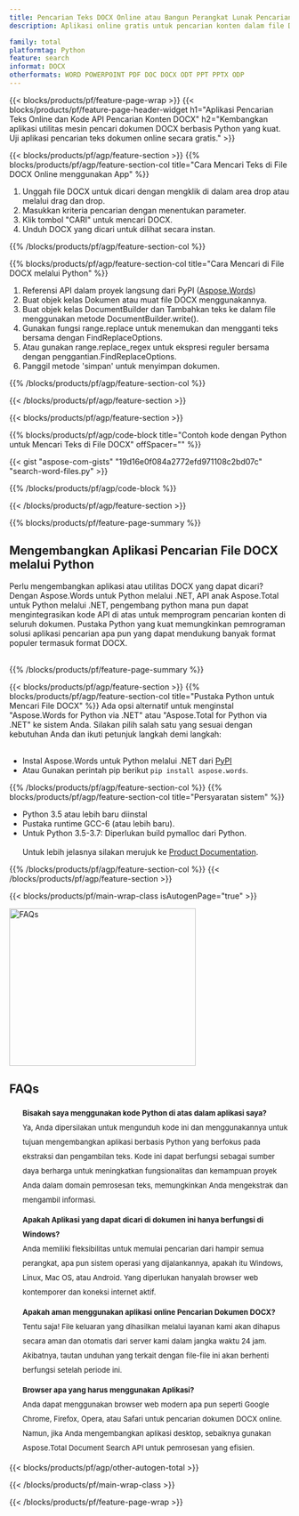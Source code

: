 ```yaml
---
title: Pencarian Teks DOCX Online atau Bangun Perangkat Lunak Pencarian DOCX melalui Python
description: Aplikasi online gratis untuk pencarian konten dalam file DOCX. Kode API Python untuk aplikasi pencarian teks file DOCX apa pun.

family: total
platformtag: Python
feature: search
informat: DOCX
otherformats: WORD POWERPOINT PDF DOC DOCX ODT PPT PPTX ODP
---
```

{{< blocks/products/pf/feature-page-wrap >}}
{{< blocks/products/pf/feature-page-header-widget h1="Aplikasi Pencarian Teks Online dan Kode API Pencarian Konten DOCX" h2="Kembangkan aplikasi utilitas mesin pencari dokumen DOCX berbasis Python yang kuat. Uji aplikasi pencarian teks dokumen online secara gratis." >}}



{{< blocks/products/pf/agp/feature-section >}}
{{% blocks/products/pf/agp/feature-section-col title="Cara Mencari Teks di File DOCX Online menggunakan App" %}}

1. Unggah file DOCX untuk dicari dengan mengklik di dalam area drop atau melalui drag dan drop.
1. Masukkan kriteria pencarian dengan menentukan parameter. 
1. Klik tombol "CARI" untuk mencari DOCX.
1. Unduh DOCX yang dicari untuk dilihat secara instan.

{{% /blocks/products/pf/agp/feature-section-col %}}

{{% blocks/products/pf/agp/feature-section-col title="Cara Mencari di File DOCX melalui Python" %}}

1. Referensi API dalam proyek langsung dari PyPI ([Aspose.Words](https://pypi.org/project/aspose-words/)) 
1. Buat objek kelas Dokumen atau muat file DOCX menggunakannya.
1. Buat objek kelas DocumentBuilder dan Tambahkan teks ke dalam file menggunakan metode DocumentBuilder.write().
1. Gunakan fungsi range.replace untuk menemukan dan mengganti teks bersama dengan FindReplaceOptions.
1. Atau gunakan range.replace_regex untuk ekspresi reguler bersama dengan penggantian.FindReplaceOptions.
1. Panggil metode 'simpan' untuk menyimpan dokumen.

{{% /blocks/products/pf/agp/feature-section-col %}}

{{< /blocks/products/pf/agp/feature-section >}}


{{< blocks/products/pf/agp/feature-section >}}

{{% blocks/products/pf/agp/code-block title="Contoh kode dengan Python untuk Mencari Teks di File DOCX" offSpacer="" %}}

{{< gist "aspose-com-gists" "19d16e0f084a2772efd971108c2bd07c" "search-word-files.py" >}}

{{% /blocks/products/pf/agp/code-block %}}

{{< /blocks/products/pf/agp/feature-section >}}

{{% blocks/products/pf/feature-page-summary %}}


<h2>Mengembangkan Aplikasi Pencarian File DOCX melalui Python</h2>

Perlu mengembangkan aplikasi atau utilitas DOCX yang dapat dicari? Dengan Aspose.Words untuk Python melalui .NET, API anak Aspose.Total untuk Python melalui .NET, pengembang python mana pun dapat mengintegrasikan kode API di atas untuk memprogram pencarian konten di seluruh dokumen. Pustaka Python yang kuat memungkinkan pemrograman solusi aplikasi pencarian apa pun yang dapat mendukung banyak format populer termasuk format DOCX.<br /><br />

{{% /blocks/products/pf/feature-page-summary %}}

{{< blocks/products/pf/agp/feature-section >}}
{{% blocks/products/pf/agp/feature-section-col title="Pustaka Python untuk Mencari File DOCX" %}}
Ada opsi alternatif untuk menginstal "Aspose.Words for Python via .NET" atau "Aspose.Total for Python via .NET" ke sistem Anda. Silakan pilih salah satu yang sesuai dengan kebutuhan Anda dan ikuti petunjuk langkah demi langkah:<br /><br />

- Instal Aspose.Words untuk Python melalui .NET dari [PyPI](https://pypi.org/project/aspose-words/)
- Atau Gunakan perintah pip berikut ```pip install aspose.words```.

{{% /blocks/products/pf/agp/feature-section-col %}}
{{% blocks/products/pf/agp/feature-section-col title="Persyaratan sistem" %}}

- Python 3.5 atau lebih baru diinstal
- Pustaka runtime GCC-6 (atau lebih baru).
- Untuk Python 3.5-3.7: Diperlukan build pymalloc dari Python.
<br /><br />
Untuk lebih jelasnya silakan merujuk ke [Product Documentation](https://docs.aspose.com/words/python-net/system-requirements/).

{{% /blocks/products/pf/agp/feature-section-col %}}
{{< /blocks/products/pf/agp/feature-section >}}


{{< blocks/products/pf/main-wrap-class isAutogenPage="true" >}}

<style>.howtolist li{margin-right: 0!important;line-height: 26px;position: relative;margin-bottom: 10px;font-size: 13px;list-style-type: none;}</style>
<div class="col-md-12 tl bg-gray-dark howtolist section">
  <a class="anchor" name="faqpage"></a>
  <div class="container tl dflex" itemscope="" itemtype="https://schema.org/FAQPage">
      <div class="col-md-4 howtosectiongfx">
          <img class="social-panel-hide-on-mobile" src="https://www.groupdocs.cloud/templates/brand/images/groupdocs/conversion/groupdocs_conversion-brand.png" alt="FAQs" width="335" height="283">
      </div>
      <div class="howtosection col-md-8">
          <div>
              <h2>FAQs</h2>
              <ul>
                  <li itemscope="" itemprop="mainEntity" itemtype="https://schema.org/Question">
                      <div>
                          <span itemprop="name"><b>Bisakah saya menggunakan kode Python di atas dalam aplikasi saya?</b></span>
                      </div>
                      <div itemscope="" itemprop="acceptedAnswer" itemtype="https://schema.org/Answer">
                          <span itemprop="text">Ya, Anda dipersilakan untuk mengunduh kode ini dan menggunakannya untuk tujuan mengembangkan aplikasi berbasis Python yang berfokus pada ekstraksi dan pengambilan teks. Kode ini dapat berfungsi sebagai sumber daya berharga untuk meningkatkan fungsionalitas dan kemampuan proyek Anda dalam domain pemrosesan teks, memungkinkan Anda mengekstrak dan mengambil informasi.</span>
                      </div>
                  </li>
                  <li itemscope="" itemprop="mainEntity" itemtype="https://schema.org/Question">
                      <div>
                          <span itemprop="name"><b>Apakah Aplikasi yang dapat dicari di dokumen ini hanya berfungsi di Windows?</b></span>
                      </div>
                      <div itemscope="" itemprop="acceptedAnswer" itemtype="https://schema.org/Answer">
                          <span itemprop="text">Anda memiliki fleksibilitas untuk memulai pencarian dari hampir semua perangkat, apa pun sistem operasi yang dijalankannya, apakah itu Windows, Linux, Mac OS, atau Android. Yang diperlukan hanyalah browser web kontemporer dan koneksi internet aktif.</span>
                      </div>
                  </li>
                  <li itemscope="" itemprop="mainEntity" itemtype="https://schema.org/Question">
                      <div>
                          <span itemprop="name"><b>Apakah aman menggunakan aplikasi online Pencarian Dokumen DOCX?</b></span>
                      </div>
                      <div itemscope="" itemprop="acceptedAnswer" itemtype="https://schema.org/Answer">
                          <span itemprop="text">Tentu saja! File keluaran yang dihasilkan melalui layanan kami akan dihapus secara aman dan otomatis dari server kami dalam jangka waktu 24 jam. Akibatnya, tautan unduhan yang terkait dengan file-file ini akan berhenti berfungsi setelah periode ini.</span>
                      </div>
                  </li>                 
                  <li itemscope="" itemprop="mainEntity" itemtype="https://schema.org/Question">
                      <div>
                          <span itemprop="name"><b>Browser apa yang harus menggunakan Aplikasi?</b></span>
                      </div>
                      <div itemscope="" itemprop="acceptedAnswer" itemtype="https://schema.org/Answer">
                          <span itemprop="text">Anda dapat menggunakan browser web modern apa pun seperti Google Chrome, Firefox, Opera, atau Safari untuk pencarian dokumen DOCX online. Namun, jika Anda mengembangkan aplikasi desktop, sebaiknya gunakan Aspose.Total Document Search API untuk pemrosesan yang efisien.</span>
                      </div>
                  </li>
              </ul>
          </div>
      </div>
  </div>

{{< blocks/products/pf/agp/other-autogen-total >}}

{{< /blocks/products/pf/main-wrap-class >}}

{{< /blocks/products/pf/feature-page-wrap >}}